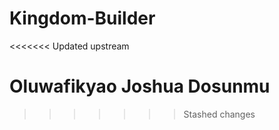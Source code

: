# Kingdom-Builder
<<<<<<< Updated upstream

Oluwafikyao Joshua Dosunmu
=======
>>>>>>> Stashed changes
